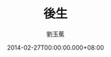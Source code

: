 ---
issue: 59
title: 後生
author: 劉玉蕉
language: 大埔
date: 2014-02-27T00:00:00.000+08:00
topic: 懷想
difficulty: 2
wikidata: Q98095873
wikidata_link: https://www.wikidata.org/wiki/Q98095873
---